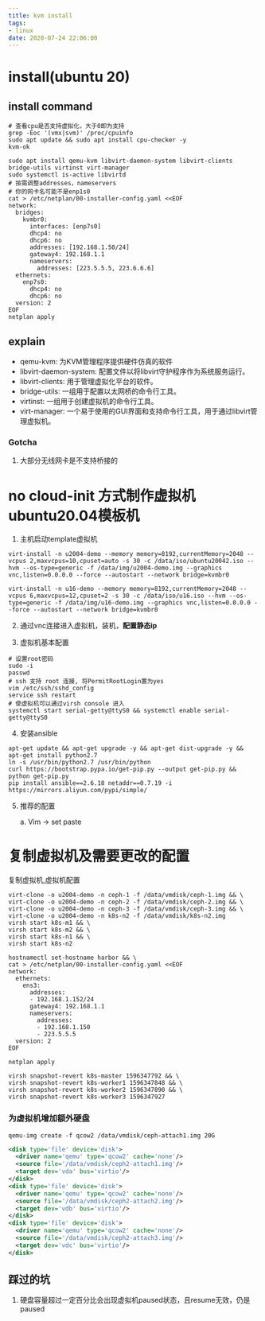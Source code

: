 ```yaml
---
title: kvm install
tags:
- linux
date: 2020-07-24 22:06:00
---
```


# install(ubuntu 20)

## install command

```shell
# 查看cpu是否支持虚拟化，大于0即为支持
grep -Eoc '(vmx|svm)' /proc/cpuinfo
sudo apt update && sudo apt install cpu-checker -y
kvm-ok

sudo apt install qemu-kvm libvirt-daemon-system libvirt-clients bridge-utils virtinst virt-manager
sudo systemctl is-active libvirtd
# 按需调整addresses，nameservers
# 你的网卡名可能不是enp1s0
cat > /etc/netplan/00-installer-config.yaml <<EOF
network:
  bridges:
    kvmbr0:
      interfaces: [enp7s0]
      dhcp4: no
      dhcp6: no
      addresses: [192.168.1.50/24]
      gateway4: 192.168.1.1
      nameservers:
        addresses: [223.5.5.5, 223.6.6.6]
  ethernets:
    enp7s0:
      dhcp4: no
      dhcp6: no
  version: 2
EOF
netplan apply
```

## explain

- qemu-kvm: 为KVM管理程序提供硬件仿真的软件
- libvirt-daemon-system: 配置文件以将libvirt守护程序作为系统服务运行。
- libvirt-clients: 用于管理虚拟化平台的软件。
- bridge-utils: 一组用于配置以太网桥的命令行工具。
- virtinst: 一组用于创建虚拟机的命令行工具。
- virt-manager: 一个易于使用的GUI界面和支持命令行工具，用于通过libvirt管理虚拟机。

### Gotcha

1. 大部分无线网卡是不支持桥接的



# no cloud-init 方式制作虚拟机ubuntu20.04模板机

1. 主机启动template虚拟机
```
virt-install -n u2004-demo --memory memory=8192,currentMemory=2048 --vcpus 2,maxvcpus=10,cpuset=auto -s 30 -c /data/iso/ubuntu20042.iso --hvm --os-type=generic -f /data/img/u2004-demo.img --graphics vnc,listen=0.0.0.0 --force --autostart --network bridge=kvmbr0

virt-install -n u16-demo --memory memory=8192,currentMemory=2048 --vcpus 6,maxvcpus=12,cpuset=2 -s 30 -c /data/iso/u16.iso --hvm --os-type=generic -f /data/img/u16-demo.img --graphics vnc,listen=0.0.0.0 --force --autostart --network bridge=kvmbr0
```

2. 通过vnc连接进入虚拟机，装机，**配置静态ip**

3. 虚拟机基本配置

```shell
# 设置root密码
sudo -i
passwd
# ssh 支持 root 连接, 将PermitRootLogin置为yes
vim /etc/ssh/sshd_config
service ssh restart
# 使虚拟机可以通过virsh console 进入
systemctl start serial-getty@ttyS0 && systemctl enable serial-getty@ttyS0
```

4. 安装ansible

```shell
apt-get update && apt-get upgrade -y && apt-get dist-upgrade -y && apt-get install python2.7
ln -s /usr/bin/python2.7 /usr/bin/python
curl https://bootstrap.pypa.io/get-pip.py --output get-pip.py && python get-pip.py
pip install ansible==2.6.18 netaddr==0.7.19 -i https://mirrors.aliyun.com/pypi/simple/
```
5. 推荐的配置

   a. Vim -> set paste

# 复制虚拟机及需要更改的配置

复制虚拟机,虚拟机配置

```
virt-clone -o u2004-demo -n ceph-1 -f /data/vmdisk/ceph-1.img && \
virt-clone -o u2004-demo -n ceph-2 -f /data/vmdisk/ceph-2.img && \
virt-clone -o u2004-demo -n ceph-3 -f /data/vmdisk/ceph-3.img && \
virt-clone -o u2004-demo -n k8s-n2 -f /data/vmdisk/k8s-n2.img
virsh start k8s-m1 && \
virsh start k8s-m2 && \
virsh start k8s-n1 && \
virsh start k8s-n2

hostnamectl set-hostname harbor && \
cat > /etc/netplan/00-installer-config.yaml <<EOF
network:
  ethernets:
    ens3:
      addresses:
      - 192.168.1.152/24
      gateway4: 192.168.1.1
      nameservers:
        addresses:
        - 192.168.1.150
        - 223.5.5.5
  version: 2
EOF

netplan apply

virsh snapshot-revert k8s-master 1596347792 && \
virsh snapshot-revert k8s-worker1 1596347848 && \
virsh snapshot-revert k8s-worker2 1596347890 && \
virsh snapshot-revert k8s-worker3 1596347927
```

### 为虚拟机增加额外硬盘

```shell
qemu-img create -f qcow2 /data/vmdisk/ceph-attach1.img 20G
```

```xml
<disk type='file' device='disk'>
  <driver name='qemu' type='qcow2' cache='none'/>
  <source file='/data/vmdisk/ceph2-attach1.img'/>
  <target dev='vda' bus='virtio'/>
</disk>
<disk type='file' device='disk'>
  <driver name='qemu' type='qcow2' cache='none'/>
  <source file='/data/vmdisk/ceph2-attach2.img'/>
  <target dev='vdb' bus='virtio'/>
</disk>
<disk type='file' device='disk'>
  <driver name='qemu' type='qcow2' cache='none'/>
  <source file='/data/vmdisk/ceph2-attach3.img'/>
  <target dev='vdc' bus='virtio'/>
</disk>
```

## 踩过的坑

1. 硬盘容量超过一定百分比会出现虚拟机paused状态，且resume无效，仍是paused
